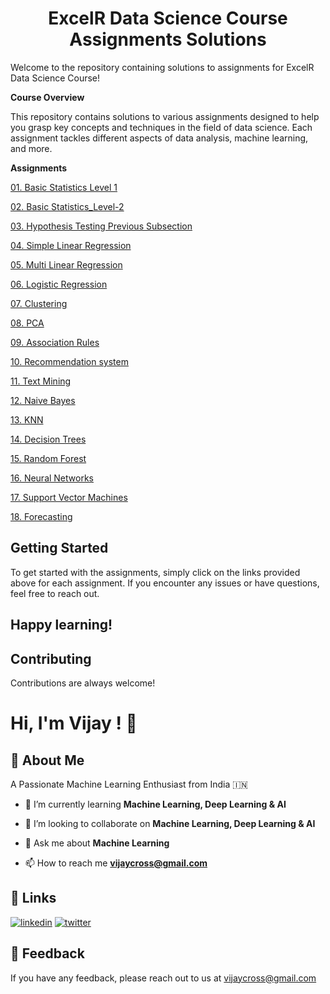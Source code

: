 <h1 align="center">ExcelR Data Science Course Assignments Solutions</h1>

Welcome to the repository containing solutions to assignments for ExcelR Data Science Course!

**Course Overview**

This repository contains solutions to various assignments designed to help you grasp key concepts and techniques in the field of data science. Each assignment tackles different aspects of data analysis, machine learning, and more.

**Assignments**

[01. Basic Statistics Level 1](https://github.com/vijaycross/ExcelR-Data-Science-Assignments/tree/main/01.%20Basic%20Statistics_Level%201)

[02. Basic Statistics_Level-2](https://github.com/vijaycross/ExcelR-Data-Science-Assignments/tree/main/02.%20Basic%20Statistics_Level-2)

[03. Hypothesis Testing Previous Subsection](https://github.com/vijaycross/ExcelR-Data-Science-Assignments/tree/main/03.%20Hypothesis%20Testing%20Previous%20Subsection)

[04. Simple Linear Regression](https://github.com/vijaycross/ExcelR-Data-Science-Assignments/tree/main/04.%20Simple%20Linear%20Regression)

[05. Multi Linear Regression](https://github.com/vijaycross/ExcelR-Data-Science-Assignments/tree/main/05.%20Multi%20Linear%20Regression)

[06. Logistic Regression](https://github.com/vijaycross/ExcelR-Data-Science-Assignments/tree/main/06.%20Logistic%20Regression)

[07. Clustering](https://github.com/vijaycross/ExcelR-Data-Science-Assignments/tree/main/07.%20Clustering)

[08. PCA](https://github.com/vijaycross/ExcelR-Data-Science-Assignments/tree/main/08.%20PCA)

[09. Association Rules](https://github.com/vijaycross/ExcelR-Data-Science-Assignments/tree/main/09.%20Association%20Rules)

[10. Recommendation system](https://github.com/vijaycross/ExcelR-Data-Science-Assignments/tree/main/10.%20Recommendation%20system)

[11. Text Mining](https://github.com/vijaycross/ExcelR-Data-Science-Assignments/tree/main/11.%20Text%20Mining)

[12. Naive Bayes](https://github.com/vijaycross/ExcelR-Data-Science-Assignments/tree/main/12.%20Naive%20Bayes)

[13. KNN](https://github.com/vijaycross/ExcelR-Data-Science-Assignments/tree/main/13.%20KNN)

[14. Decision Trees](https://github.com/vijaycross/ExcelR-Data-Science-Assignments/tree/main/14.%20Decision%20Trees)

[15. Random Forest](https://github.com/vijaycross/ExcelR-Data-Science-Assignments/tree/main/15.%20Random%20Forest)

[16. Neural Networks](https://github.com/vijaycross/ExcelR-Data-Science-Assignments/tree/main/16.%20Neural%20Networks)

[17. Support Vector Machines](https://github.com/vijaycross/ExcelR-Data-Science-Assignments/tree/main/17.%20Support%20Vector%20Machines)

[18. Forecasting](https://github.com/vijaycross/ExcelR-Data-Science-Assignments/tree/main/18.%20Forecasting)



## Getting Started

To get started with the assignments, simply click on the links provided above for each assignment. If you encounter any issues or have questions, feel free to reach out.

## Happy learning!


## Contributing

Contributions are always welcome!


# Hi, I'm Vijay ! 👋


## 🚀 About Me
A Passionate Machine Learning Enthusiast from India  🇮🇳

- 🧠 I’m currently learning **Machine Learning, Deep Learning & AI**

- 👯 I’m looking to collaborate on **Machine Learning, Deep Learning & AI**

- 💬 Ask me about **Machine Learning**

- 📫 How to reach me **vijaycross@gmail.com**


## 🔗 Links

[![linkedin](https://img.shields.io/badge/linkedin-0A66C2?style=for-the-badge&logo=linkedin&logoColor=white)](https://www.linkedin.com/in/vijaycross/)
[![twitter](https://img.shields.io/badge/twitter-1DA1F2?style=for-the-badge&logo=twitter&logoColor=white)](https://twitter.com/vijaycross)


## 📨 Feedback

If you have any feedback, please reach out to us at vijaycross@gmail.com
